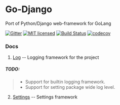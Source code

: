 # Go-Django
Port of Python/Django web-framework for GoLang

[![Gitter](https://badges.gitter.im/kittuov/go-django.svg)](https://gitter.im/kittuov/go-django?utm_source=badge&utm_medium=badge&utm_campaign=pr-badge)
[![MIT licensed](https://img.shields.io/badge/license-MIT-blue.svg)](https://raw.githubusercontent.com/kittuov/go-django/master/LICENSE)
[![Build Status](https://travis-ci.org/kittuov/go-django.svg?branch=master)](https://travis-ci.org/kittuov/go-django)
[![codecov](https://img.shields.io/codecov/c/github/kittuov/go-django.svg)](https://codecov.io/gh/kittuov/go-django)

### Docs
1. [Log](https://godoc.org/github.com/kittuov/go-django/utils/log) -- Logging framework for the project

  ##### TODO: 
  > - Support for builtin logging framework. 
  > - Support for setting package wide log level.
2. [Settings](https://godoc.org/github.com/kittuov/go-django/core/settings) -- Settings framework 

